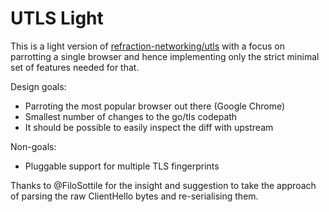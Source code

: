# UTLS Light

This is a light version of
[refraction-networking/utls](https://github.com/refraction-networking/utls)
with a focus on parrotting a single browser and hence implementing only the
strict minimal set of features needed for that.

Design goals:
* Parroting the most popular browser out there (Google Chrome)
* Smallest number of changes to the go/tls codepath
* It should be possible to easily inspect the diff with upstream

Non-goals:
* Pluggable support for multiple TLS fingerprints

Thanks to @FiloSottile for the insight and suggestion to take the approach of
parsing the raw ClientHello bytes and re-serialising them.
